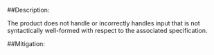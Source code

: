 ##Description:

The product does not handle or incorrectly handles input that is not syntactically well-formed with respect to the associated specification.



##Mitigation:
